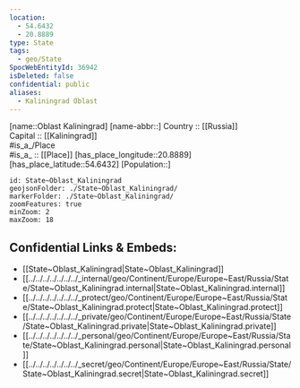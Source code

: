 ```yaml
---
location:
  - 54.6432
  - 20.8889
type: State
tags:
  - geo/State
SpocWebEntityId: 36942
isDeleted: false
confidential: public
aliases:
  - Kaliningrad Oblast
---
```

[name::Oblast Kaliningrad] 
[name-abbr::] 
Country :: [[Russia]]  
Capital :: [[Kaliningrad]]  
#is_a_/Place  
#is_a_ :: [[Place]] 
[has_place_longitude::20.8889] 
[has_place_latitude::54.6432] 
[Population::] 



```leaflet
id: State~Oblast_Kaliningrad
geojsonFolder: ./State~Oblast_Kaliningrad/
markerFolder: ./State~Oblast_Kaliningrad/
zoomFeatures: true 
minZoom: 2 
maxZoom: 18
```


## Confidential Links & Embeds: 
- [[State~Oblast_Kaliningrad|State~Oblast_Kaliningrad]] 
- [[../../../../../../../_internal/geo/Continent/Europe/Europe~East/Russia/State/State~Oblast_Kaliningrad.internal|State~Oblast_Kaliningrad.internal]] 
- [[../../../../../../../_protect/geo/Continent/Europe/Europe~East/Russia/State/State~Oblast_Kaliningrad.protect|State~Oblast_Kaliningrad.protect]] 
- [[../../../../../../../_private/geo/Continent/Europe/Europe~East/Russia/State/State~Oblast_Kaliningrad.private|State~Oblast_Kaliningrad.private]] 
- [[../../../../../../../_personal/geo/Continent/Europe/Europe~East/Russia/State/State~Oblast_Kaliningrad.personal|State~Oblast_Kaliningrad.personal]] 
- [[../../../../../../../_secret/geo/Continent/Europe/Europe~East/Russia/State/State~Oblast_Kaliningrad.secret|State~Oblast_Kaliningrad.secret]] 
